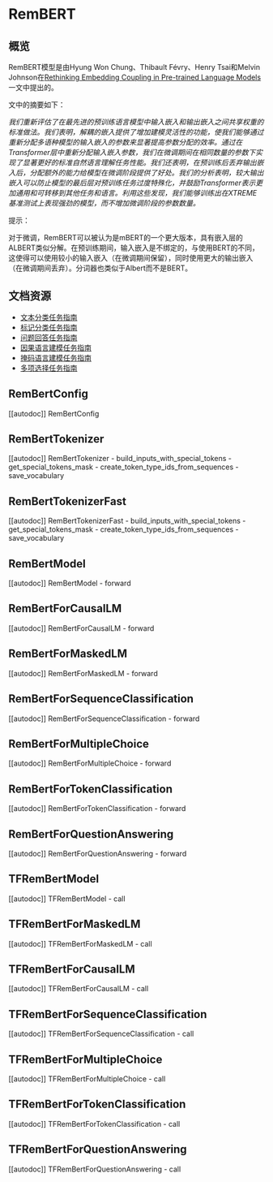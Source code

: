 <!--版权所有2020年The HuggingFace团队保留。

根据Apache许可证第2版（“许可证”）获得许可；您除非遵守许可证，否则不得使用此文件。您可以在获取以下许可证副本：

http://www.apache.org/licenses/LICENSE-2.0

除非适用法律要求或书面同意，根据许可证分发的软件是基于“按原样”“没有保修”或“条件”的基础上分发的，无论是明示或暗示。特定领域的特定语言渲染，其在您的Markdown查看器中可能无法正确渲染。

-->

# RemBERT

## 概览

RemBERT模型是由Hyung Won Chung、Thibault Févry、Henry Tsai和Melvin Johnson在[Rethinking Embedding Coupling in Pre-trained Language Models](https://arxiv.org/abs/2010.12821)一文中提出的。

文中的摘要如下：

*我们重新评估了在最先进的预训练语言模型中输入嵌入和输出嵌入之间共享权重的标准做法。我们表明，解耦的嵌入提供了增加建模灵活性的功能，使我们能够通过重新分配多语种模型的输入嵌入的参数来显著提高参数分配的效率。通过在Transformer层中重新分配输入嵌入参数，我们在微调期间在相同数量的参数下实现了显著更好的标准自然语言理解任务性能。我们还表明，在预训练后丢弃输出嵌入后，分配额外的能力给模型在微调阶段提供了好处。我们的分析表明，较大输出嵌入可以防止模型的最后层对预训练任务过度特殊化，并鼓励Transformer表示更加通用和可转移到其他任务和语言。利用这些发现，我们能够训练出在XTREME基准测试上表现强劲的模型，而不增加微调阶段的参数数量。*

提示：

对于微调，RemBERT可以被认为是mBERT的一个更大版本，具有嵌入层的ALBERT类似分解。在预训练期间，输入嵌入是不绑定的，与使用BERT的不同，这使得可以使用较小的输入嵌入（在微调期间保留），同时使用更大的输出嵌入（在微调期间丢弃）。分词器也类似于Albert而不是BERT。

## 文档资源

- [文本分类任务指南](../tasks/sequence_classification)
- [标记分类任务指南](../tasks/token_classification)
- [问题回答任务指南](../tasks/question_answering)
- [因果语言建模任务指南](../tasks/language_modeling)
- [掩码语言建模任务指南](../tasks/masked_language_modeling)
- [多项选择任务指南](../tasks/multiple_choice)

## RemBertConfig

[[autodoc]] RemBertConfig

## RemBertTokenizer

[[autodoc]] RemBertTokenizer
    - build_inputs_with_special_tokens
    - get_special_tokens_mask
    - create_token_type_ids_from_sequences
    - save_vocabulary

## RemBertTokenizerFast

[[autodoc]] RemBertTokenizerFast
    - build_inputs_with_special_tokens
    - get_special_tokens_mask
    - create_token_type_ids_from_sequences
    - save_vocabulary

## RemBertModel

[[autodoc]] RemBertModel
    - forward

## RemBertForCausalLM

[[autodoc]] RemBertForCausalLM
    - forward

## RemBertForMaskedLM

[[autodoc]] RemBertForMaskedLM
    - forward

## RemBertForSequenceClassification

[[autodoc]] RemBertForSequenceClassification
    - forward

## RemBertForMultipleChoice

[[autodoc]] RemBertForMultipleChoice
    - forward

## RemBertForTokenClassification

[[autodoc]] RemBertForTokenClassification
    - forward

## RemBertForQuestionAnswering

[[autodoc]] RemBertForQuestionAnswering
    - forward

## TFRemBertModel

[[autodoc]] TFRemBertModel
    - call

## TFRemBertForMaskedLM

[[autodoc]] TFRemBertForMaskedLM
    - call

## TFRemBertForCausalLM

[[autodoc]] TFRemBertForCausalLM
    - call

## TFRemBertForSequenceClassification

[[autodoc]] TFRemBertForSequenceClassification
    - call

## TFRemBertForMultipleChoice

[[autodoc]] TFRemBertForMultipleChoice
    - call

## TFRemBertForTokenClassification

[[autodoc]] TFRemBertForTokenClassification
    - call

## TFRemBertForQuestionAnswering

[[autodoc]] TFRemBertForQuestionAnswering
    - call